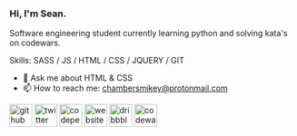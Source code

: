 ### Hi, I'm Sean.

Software engineering student currently learning python and solving kata's on codewars.

Skills: SASS / JS / HTML / CSS / JQUERY / GIT

- 💬 Ask me about HTML & CSS 
- 📫 How to reach me: chambersmikey@protonmail.com 


[<img src='https://cdn.jsdelivr.net/npm/simple-icons@3.0.1/icons/github.svg' alt='github' height='40'>](https://github.com/mainfunktion)  [<img src='https://cdn.jsdelivr.net/npm/simple-icons@3.0.1/icons/twitter.svg' alt='twitter' height='40'>](https://twitter.com/@mainfunktion)  [<img src='https://cdn.jsdelivr.net/npm/simple-icons@3.0.1/icons/codepen.svg' alt='codepen' height='40'>](https://codepen.io/@mainfunktion)  [<img src='https://cdn.jsdelivr.net/npm/simple-icons@3.0.1/icons/icloud.svg' alt='website' height='40'>](mainfunktion.me)  [<img src='https://cdn.jsdelivr.net/npm/simple-icons@3.0.1/icons/dribbble.svg' alt='dribbble' height='40'>](https://dribbble.com/main_funktion)  [<img src='https://cdn.jsdelivr.net/npm/simple-icons@3.0.1/icons/codewars.svg' alt='codewars' height='40'>](https://www.codewars.com/users/mainfunktion)  


